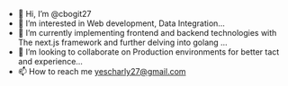 - 👋 Hi, I’m @cbogit27
- 👀 I’m interested in Web development, Data Integration...
- 🌱 I’m currently implementing frontend and backend technologies with The next.js framework and further delving into golang ...
- 💞️ I’m looking to collaborate on Production environments for better tact and experience...
- 📫 How to reach me yescharly27@gmail.com

<!---
cbogit27/cbogit27 is a ✨ special ✨ repository because its `README.md` (this file) appears on your GitHub profile.
You can click the Preview link to take a look at your changes.
--->
